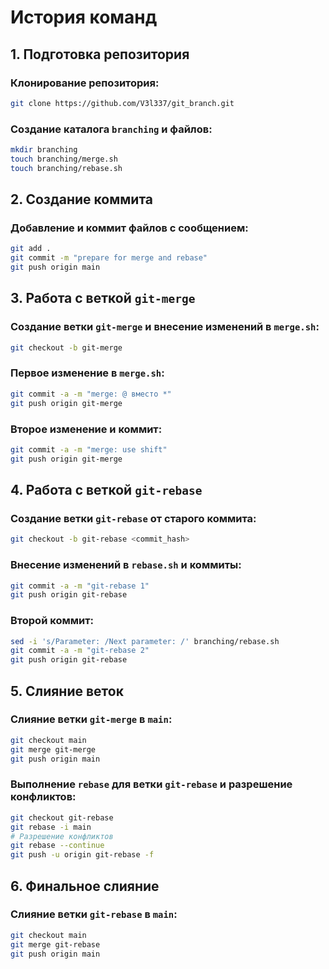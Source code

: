 # История команд

## 1. Подготовка репозитория

### Клонирование репозитория:
```bash
git clone https://github.com/V3l337/git_branch.git
```

### Создание каталога `branching` и файлов:
```bash
mkdir branching
touch branching/merge.sh
touch branching/rebase.sh
```

## 2. Создание коммита

### Добавление и коммит файлов с сообщением:
```bash
git add .
git commit -m "prepare for merge and rebase"
git push origin main
```

## 3. Работа с веткой `git-merge`

### Создание ветки `git-merge` и внесение изменений в `merge.sh`:
```bash
git checkout -b git-merge
```

### Первое изменение в `merge.sh`:
```bash
git commit -a -m "merge: @ вместо *"
git push origin git-merge
```

### Второе изменение и коммит:
```bash
git commit -a -m "merge: use shift"
git push origin git-merge
```

## 4. Работа с веткой `git-rebase`

### Создание ветки `git-rebase` от старого коммита:
```bash
git checkout -b git-rebase <commit_hash>
```

### Внесение изменений в `rebase.sh` и коммиты:
```bash
git commit -a -m "git-rebase 1"
git push origin git-rebase
```

### Второй коммит:
```bash
sed -i 's/Parameter: /Next parameter: /' branching/rebase.sh
git commit -a -m "git-rebase 2"
git push origin git-rebase
```

## 5. Слияние веток

### Слияние ветки `git-merge` в `main`:
```bash
git checkout main
git merge git-merge
git push origin main
```

### Выполнение `rebase` для ветки `git-rebase` и разрешение конфликтов:
```bash
git checkout git-rebase
git rebase -i main
# Разрешение конфликтов
git rebase --continue
git push -u origin git-rebase -f
```

## 6. Финальное слияние

### Слияние ветки `git-rebase` в `main`:
```bash
git checkout main
git merge git-rebase
git push origin main
```
